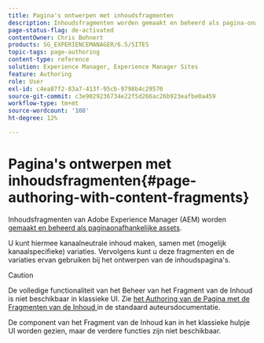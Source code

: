 ```yaml
---
title: Pagina's ontwerpen met inhoudsfragmenten
description: Inhoudsfragmenten worden gemaakt en beheerd als pagina-onafhankelijke elementen. U kunt hiermee kanaalneutrale inhoud maken, samen met variaties.
page-status-flag: de-activated
contentOwner: Chris Bohnert
products: SG_EXPERIENCEMANAGER/6.5/SITES
topic-tags: page-authoring
content-type: reference
solution: Experience Manager, Experience Manager Sites
feature: Authoring
role: User
exl-id: c4ea87f2-83a7-413f-95cb-9798b4c29570
source-git-commit: c3e9029236734e22f5d266ac26b923eafbe0a459
workflow-type: tm+mt
source-wordcount: '108'
ht-degree: 12%

---
```


# Pagina&#39;s ontwerpen met inhoudsfragmenten{#page-authoring-with-content-fragments}

Inhoudsfragmenten van Adobe Experience Manager (AEM) worden [gemaakt en beheerd als paginaonafhankelijke assets](/help/assets/content-fragments/content-fragments.md).

U kunt hiermee kanaalneutrale inhoud maken, samen met (mogelijk kanaalspecifieke) variaties. Vervolgens kunt u deze fragmenten en de variaties ervan gebruiken bij het ontwerpen van de inhoudspagina&#39;s.

>[!CAUTION]
>
>De volledige functionaliteit van het Beheer van het Fragment van de Inhoud is niet beschikbaar in klassieke UI. Zie [ het Authoring van de Pagina met de Fragmenten van de Inhoud ](/help/sites-authoring/content-fragments.md) in de standaard auteursdocumentatie.
>
>De component van het Fragment van de Inhoud kan in het klassieke hulpje UI worden gezien, maar de verdere functies zijn niet beschikbaar.
